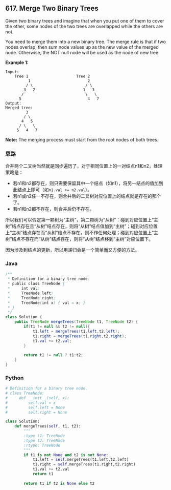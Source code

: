 ## 617. Merge Two Binary Trees
Given two binary trees and imagine that when you put one of them to cover the other, some nodes of the two trees are overlapped while the others are not.

You need to merge them into a new binary tree. The merge rule is that if two nodes overlap, then sum node values up as the new value of the merged node. Otherwise, the NOT null node will be used as the node of new tree.

**Example 1:**

```
Input: 
	Tree 1                     Tree 2                  
          1                         2                             
         / \                       / \                            
        3   2                     1   3                        
       /                           \   \                      
      5                             4   7                  
Output: 
Merged tree:
	     3
	    / \
	   4   5
	  / \   \ 
	 5   4   7
```

**Note:** The merging process must start from the root nodes of both trees.

### 思路

合并两个二叉树当然就是同步遍历了，对于相同位置上的一对结点n1和n2，处理策略是：

- 若n1和n2都存在，则只需要保留其中一个结点（如n1），将另一结点的值加到此结点上即可（如`n1.val += n2.val`）。
- 若n1或n2任一不存在，则合并后的二叉树对应位置上的结点就是存在的那个了。
- 若n1和n2都不存在，则合并后仍不存在。

所以我们可以假定第一颗树为“主树”，第二颗树为“从树”：碰到对应位置上“主树”结点存在且“从树”结点存在，则将“从树”结点值加到“主树”；碰到对应位置上“主树”结点存在而“从树”结点不存在，则不作任何处理；碰到对应位置上“主树”结点不存在而“从树”结点存在，则将“从树”结点移到“主树”对应位置下。

因为涉及到结点的更新，所以用递归会是一个简单而又方便的方法。

### Java

````java
/**
 * Definition for a binary tree node.
 * public class TreeNode {
 *     int val;
 *     TreeNode left;
 *     TreeNode right;
 *     TreeNode(int x) { val = x; }
 * }
 */
class Solution {
    public TreeNode mergeTrees(TreeNode t1, TreeNode t2) {
        if(t1 != null && t2 != null){
            t1.left = mergeTrees(t1.left,t2.left);
            t1.right = mergeTrees(t1.right,t2.right);
            t1.val += t2.val;
        }
        
        return t1 != null ? t1:t2;
    }
}
````

### Python

````python
# Definition for a binary tree node.
# class TreeNode:
#     def __init__(self, x):
#         self.val = x
#         self.left = None
#         self.right = None

class Solution:
    def mergeTrees(self, t1, t2):
        """
        :type t1: TreeNode
        :type t2: TreeNode
        :rtype: TreeNode
        """
        if t1 is not None and t2 is not None:
            t1.left = self.mergeTrees(t1.left,t2.left)
            t1.right = self.mergeTrees(t1.right,t2.right)
            t1.val += t2.val
            return t1
        
        return t1 if t2 is None else t2
            
````

